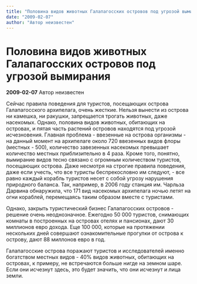 ```yaml
---
title: "Половина видов животных Галапагосских островов под угрозой вымирания"
date: "2009-02-07"
author: "Автор неизвестен"
---
```


# Половина видов животных Галапагосских островов под угрозой вымирания

**2009-02-07** Автор неизвестен

Сейчас правила поведения для туристов, посещающих острова Галапагосского архипелага, очень жесткие. Нельзя вынести из острова ни камешка, ни ракушки, запрещается трогать животных, даже насекомых. Однако, половина видов животных, обитающих на островах, и пятая часть растений островов находятся под угрозой исчезновения. Главная проблема - ввезенные на острова организмы - на данный момент на архипелаге около 720 ввезенных видов флоры (местных - 500), количество завезенных насекомых превышает количество местных приблизительно в 4 раза. Кроме того, понятно, вымирание видов тесно связано с огромным количеством туристов, посещающих острова. Даже несмотря на строгие правила поведения, даже если учесть, что все туристы беспрекословно им следуют, - все равно каждый корабль туристов несет с собой угрозу нарушения природного баланса. Так, например, в 2006 году станция им. Чарльза Дарвина обнаружила, что 171 вид насекомых архипелага ночью летят на огни кораблей, перемещаясь таким образом вместе с туристами.

Однако, закрыть туристический бизнес Галапагосских островов - решение очень неоднозначное. Ежегодно 50 000 туристов, снимающих комнаты в построенных на островах отелях и пансионах, дают 30 миллионов евро дохода. Еще 100 000, которые на протяжении нескольких дней совершают ознакомительные прогулки от острова к острову, дают 88 миллонов евро в год.

Галапагосские острова поражают туристов и исследователей именно богатством местных видов - 40% видов животных, обитающих на островах, к примеру, не встречаются больше нигде на земном шаре. Если они исчезнут здесь, это будет значить, что они исчезнут и лица земли.